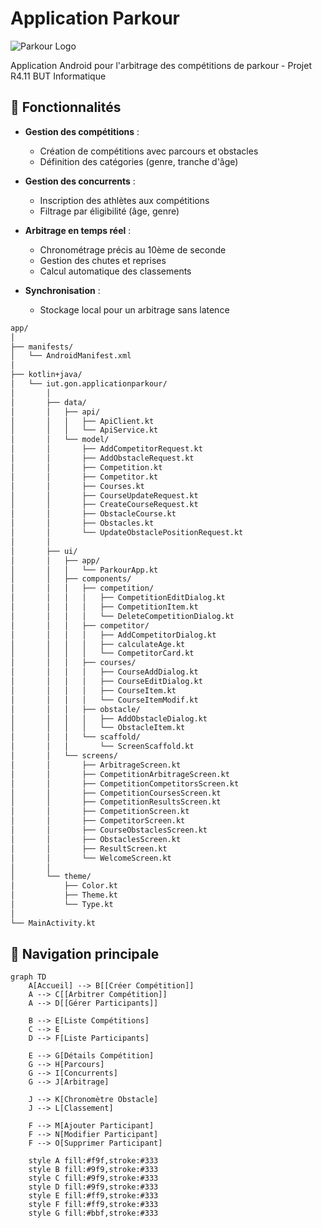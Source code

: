 # Application Parkour 

![Parkour Logo](https://media.istockphoto.com/id/528565136/fr/vectoriel/parkour-saut-silhouette.jpg?s=612x612&w=0&k=20&c=tcklP_GYbr1PukVrEs_Q4QJMCVmpzSKXerojUMZraNY=) 

Application Android pour l'arbitrage des compétitions de parkour - Projet R4.11 BUT Informatique

## 🎯 Fonctionnalités

- **Gestion des compétitions** :
  - Création de compétitions avec parcours et obstacles
  - Définition des catégories (genre, tranche d'âge)
  
- **Gestion des concurrents** :
  - Inscription des athlètes aux compétitions
  - Filtrage par éligibilité (âge, genre)

- **Arbitrage en temps réel** :
  - Chronométrage précis au 10ème de seconde
  - Gestion des chutes et reprises
  - Calcul automatique des classements

- **Synchronisation** :
  - Stockage local pour un arbitrage sans latence

```bash
app/
│
├── manifests/
│   └── AndroidManifest.xml
│
├── kotlin+java/
│   └── iut.gon.applicationparkour/
│       │
│       ├── data/
│       │   ├── api/
│       │   │   ├── ApiClient.kt
│       │   │   └── ApiService.kt
│       │   └── model/
│       │       ├── AddCompetitorRequest.kt
│       │       ├── AddObstacleRequest.kt
│       │       ├── Competition.kt
│       │       ├── Competitor.kt
│       │       ├── Courses.kt
│       │       ├── CourseUpdateRequest.kt
│       │       ├── CreateCourseRequest.kt
│       │       ├── ObstacleCourse.kt
│       │       ├── Obstacles.kt
│       │       └── UpdateObstaclePositionRequest.kt
│       │
│       ├── ui/
│       │   ├── app/
│       │   │   └── ParkourApp.kt
│       │   ├── components/
│       │   │   ├── competition/
│       │   │   │   ├── CompetitionEditDialog.kt
│       │   │   │   ├── CompetitionItem.kt
│       │   │   │   └── DeleteCompetitionDialog.kt
│       │   │   ├── competitor/
│       │   │   │   ├── AddCompetitorDialog.kt
│       │   │   │   ├── calculateAge.kt
│       │   │   │   └── CompetitorCard.kt
│       │   │   ├── courses/
│       │   │   │   ├── CourseAddDialog.kt
│       │   │   │   ├── CourseEditDialog.kt
│       │   │   │   ├── CourseItem.kt
│       │   │   │   └── CourseItemModif.kt
│       │   │   ├── obstacle/
│       │   │   │   ├── AddObstacleDialog.kt
│       │   │   │   └── ObstacleItem.kt
│       │   │   └── scaffold/
│       │   │       └── ScreenScaffold.kt
│       │   └── screens/
│       │       ├── ArbitrageScreen.kt
│       │       ├── CompetitionArbitrageScreen.kt
│       │       ├── CompetitionCompetitorsScreen.kt
│       │       ├── CompetitionCoursesScreen.kt
│       │       ├── CompetitionResultsScreen.kt
│       │       ├── CompetitionScreen.kt
│       │       ├── CompetitorScreen.kt
│       │       ├── CourseObstaclesScreen.kt
│       │       ├── ObstaclesScreen.kt
│       │       ├── ResultScreen.kt
│       │       └── WelcomeScreen.kt
│       │
│       └── theme/
│           ├── Color.kt
│           ├── Theme.kt
│           └── Type.kt
│
└── MainActivity.kt

```

## 📱 Navigation principale

```mermaid
graph TD
    A[Accueil] --> B[[Créer Compétition]]
    A --> C[[Arbitrer Compétition]]
    A --> D[[Gérer Participants]]
    
    B --> E[Liste Compétitions]
    C --> E
    D --> F[Liste Participants]
    
    E --> G[Détails Compétition]
    G --> H[Parcours]
    G --> I[Concurrents]
    G --> J[Arbitrage]
    
    J --> K[Chronomètre Obstacle]
    J --> L[Classement]
    
    F --> M[Ajouter Participant]
    F --> N[Modifier Participant]
    F --> O[Supprimer Participant]
    
    style A fill:#f9f,stroke:#333
    style B fill:#9f9,stroke:#333
    style C fill:#9f9,stroke:#333
    style D fill:#9f9,stroke:#333
    style E fill:#ff9,stroke:#333
    style F fill:#ff9,stroke:#333
    style G fill:#bbf,stroke:#333
